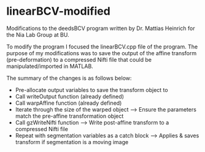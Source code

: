 # linearBCV-modified
Modifications to the deedsBCV program written by Dr. Mattias Heinrich for the Nia Lab Group at BU. 

To modify the program I focused the linearBCV.cpp file of the program. The purpose of my modifications was to save the output of the affine transform 
(pre-deformation) to a compressed Nifti file that could be manipulated/imported in MATLAB. 

The summary of the changes is as follows below: 
- Pre-allocate output variables to save the transform object to 
- Call writeOutput function (already defined)
- Call warpAffine function (already defined)
- Iterate through the size of the warped object
  --> Ensure the parameters match the pre-affine transformation object 
- Call gzWriteNifti function
  --> Write post-affine transform to a compressed Nifti file 
- Repeat with segmentation variables as a catch block 
  --> Applies & saves transform if segmentation is a moving image

